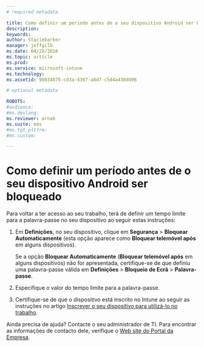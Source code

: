 ```yaml
---
# required metadata

title: Como definir um período antes de o seu dispositivo Android ser bloqueado | Microsoft Intune
description:
keywords:
author: Staciebarker
manager: jeffgilb
ms.date: 04/28/2016
ms.topic: article
ms.prod:
ms.service: microsoft-intune
ms.technology:
ms.assetid: 98034875-cd3a-4367-a8d7-c5d4a438d496

# optional metadata

ROBOTS:
#audience:
#ms.devlang:
ms.reviewer: arnab
ms.suite: ems
#ms.tgt_pltfrm:
#ms.custom:

---
```


# Como definir um período antes de o seu dispositivo Android ser bloqueado
Para voltar a ter acesso ao seu trabalho, terá de definir um tempo limite para a palavra-passe no seu dispositivo ao seguir estas instruções:

1.  Em **Definições**, no seu dispositivo, clique em **Segurança** &gt; **Bloquear Automaticamente** (esta opção aparece como **Bloquear telemóvel após** em alguns dispositivos).

    Se a opção **Bloquear Automaticamente** (**Bloquear telemóvel após** em alguns dispositivos) não for apresentada, certifique-se de que definiu uma palavra-passe válida em **Definições** &gt; **Bloqueio de Ecrã** &gt; **Palavra-passe**.

2.  Especifique o valor do tempo limite para a palavra-passe.

3.  Certifique-se de que o dispositivo está inscrito no Intune ao seguir as instruções no artigo [Inscrever o seu dispositivo para utilizá-lo no trabalho](http://go.microsoft.com/fwlink/?LinkId=519071).

Ainda precisa de ajuda? Contacte o seu administrador de TI. Para encontrar as informações de contacto dele, verifique o [Web site do Portal da Empresa](http://portal.manage.microsoft.com).

<!--HONumber=Jun16_HO2-->



